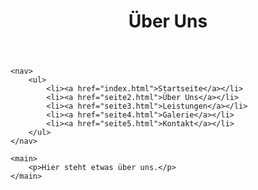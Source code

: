 <body>
    <header>
        <h1>Über Uns</h1>
    </header>

    <nav>
        <ul>
            <li><a href="index.html">Startseite</a></li>
            <li><a href="seite2.html">Über Uns</a></li>
            <li><a href="seite3.html">Leistungen</a></li>
            <li><a href="seite4.html">Galerie</a></li>
            <li><a href="seite5.html">Kontakt</a></li>
        </ul>
    </nav>

    <main>
        <p>Hier steht etwas über uns.</p>
    </main>
</body>
				
